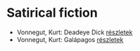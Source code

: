 # Satirical fiction

- Vonnegut, Kurt: Deadeye Dick [részletek](_details/Vonnegut%2C%20Kurt.md#id_1616)
- Vonnegut, Kurt: Galápagos [részletek](_details/Vonnegut%2C%20Kurt.md#id_1619)